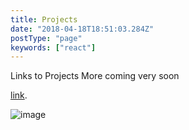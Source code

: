 ```yaml
---
title: Projects
date: "2018-04-18T18:51:03.284Z"
postType: "page"
keywords: ["react"]
---
```


Links to Projects
More coming very soon

[link](http://link).


![image](./image.jpg)